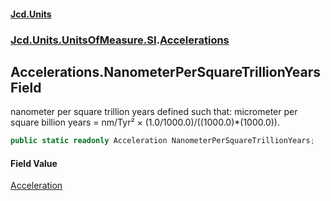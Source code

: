#### [Jcd.Units](index.md 'index')
### [Jcd.Units.UnitsOfMeasure.SI](Jcd.Units.UnitsOfMeasure.SI.md 'Jcd.Units.UnitsOfMeasure.SI').[Accelerations](Accelerations.md 'Jcd.Units.UnitsOfMeasure.SI.Accelerations')

## Accelerations.NanometerPerSquareTrillionYears Field

nanometer per square trillion years defined such that: micrometer per square billion years = nm/Tyr² × (1.0/1000.0)/((1000.0)*(1000.0)).

```csharp
public static readonly Acceleration NanometerPerSquareTrillionYears;
```

#### Field Value
[Acceleration](Acceleration.md 'Jcd.Units.UnitTypes.Acceleration')